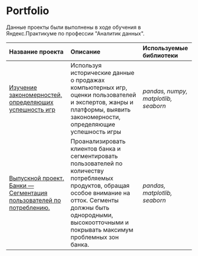 # Portfolio
 
Данные проекты были выполнены в ходе обучения в Яндекс.Практикуме по профессии "Аналитик данных".

| Название проекта | Описание | Используемые библиотеки | 
| :---------------------- | :---------------------- | :---------------------- |
| [Изучение закономерностей, определяющих успешность игр](https://github.com/Nastasia-Smirnova/Yandex.Practicum/blob/3ba7ee6ed80c8aa479291a3ac32c02d657bffd68/Project_Games/%D0%98%D0%B3%D1%80%D1%8B_%D0%BF%D0%BE%D1%80%D1%82%D1%80%D0%B5%D1%82_%D0%BF%D0%BE%D0%BB%D1%8C%D0%B7%D0%BE%D0%B2%D0%B0%D1%82%D0%B5%D0%BB%D1%8F.ipynb)| Используя исторические данные о продажах компьютерных игр, оценки пользователей и экспертов, жанры и платформы, выявить закономерности, определяющие успешность игры | *pandas, numpy, matplotlib, seaborn* |
| [Выпускной проект. Банки — Сегментация пользователей по потреблению.](https://github.com/Nastasia-Smirnova/Yandex.Practicum/blob/3ba7ee6ed80c8aa479291a3ac32c02d657bffd68/Project_Games/%D0%98%D0%B3%D1%80%D1%8B_%D0%BF%D0%BE%D1%80%D1%82%D1%80%D0%B5%D1%82_%D0%BF%D0%BE%D0%BB%D1%8C%D0%B7%D0%BE%D0%B2%D0%B0%D1%82%D0%B5%D0%BB%D1%8F.ipynb)| Проанализировать клиентов банка и сегментировать пользователей по количеству потребляемых продуктов, обращая особое внимание на отток. Сегменты должны быть однородными, высокоотточными и покрывать максимум проблемных зон банка. | *pandas, matplotlib, seaborn* |
